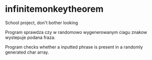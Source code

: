 # infinitemonkeytheorem
School project, don't bother looking

Program sprawdza czy w randomowo wygenerowanym ciagu znakow wystepuje podana fraza.

Program checks whether a inputted phrase is present in a randomly generated char array.
